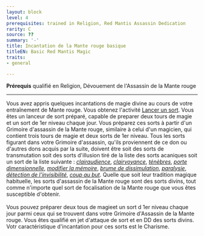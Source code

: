 ```yaml
---
layout: block
level: 4
prerequisites: trained in Religion, Red Mantis Assassin Dedication
rarity: C
source: ??
summary: '-'
title: Incantation de la Mante rouge basique
titleEN: Basic Red Mantis Magic
traits:
- general

---
```


<p><span id="ctl00_MainContent_DetailedOutput"><strong>Prérequis</strong> qualifié en Religion, Dévouement de l'Assassin de la Mante rouge<br></span></p>
<hr>
<p>Vous avez appris quelques incantations de magie divine au cours de votre entraînement de Mante rouge. Vous obtenez l'activité <a href="https://2e.aonprd.com/Actions.aspx?ID=72">Lancer un sort</a>. Vous êtes un lanceur de sort préparé, capable de preparer deux tours de magie et un sort de 1er niveau chaque jour. Vous préparez ces sorts à partir d'un Grimoire d'assassin de la Mante rouge, similaire à celui d'un magicien, qui contient trois tours de magie et deux sorts de 1er niveau. Tous les sorts figurant dans votre Grimoire d'assassin, qu'ils proviennent de ce don ou d'autres dons acquis par la suite, doivent être soit des sorts de transmutation soit des sorts d'illusion tiré de la liste des sorts acaniques soit un sort de la liste suivante : <a href="https://2e.aonprd.com/Spells.aspx?ID=39"><em>clairaudience</em></a>, <a href="https://2e.aonprd.com/Spells.aspx?ID=40"><em>clairvoyance</em></a>, <a href="https://2e.aonprd.com/Spells.aspx?ID=59"><em>ténèbres</em></a>, <a href="https://2e.aonprd.com/Spells.aspx?ID=69"><em>porte dimensionnelle</em></a>, <a href="https://2e.aonprd.com/Spells.aspx?ID=200"><em>modifier la mémoire</em></a>, <a href="https://2e.aonprd.com/Spells.aspx?ID=210"><em>brume de dissimulation</em></a>, <a href="https://2e.aonprd.com/Spells.aspx?ID=213"><em>paralysie</em></a>, <a href="https://2e.aonprd.com/Spells.aspx?ID=271"><em>détection de l'invisibilité</em></a>, <a href="https://2e.aonprd.com/Spells.aspx?ID=345"><em>coup au but</em></a>. Quelle que soit leur tradition magique habituelle, les sorts d'assassin de la Mante rouge sont des sorts divins, tout comme n'importe quel sort de focalisation de la Mante rouge que vous êtes susceptible d'obtenir.<br><br>Vous pouvez préparer deux tous de magieet un sort d 1er niveau chaque jour parmi ceux qui se trouvent dans votre Grimoire d'Assassin de la Mante rouge. Vous êtes qualifié en jet d'attaque de sort et en DD des sorts divins. Votr caractéristique d'incantation pour ces sorts est le Charisme.&nbsp;</p>